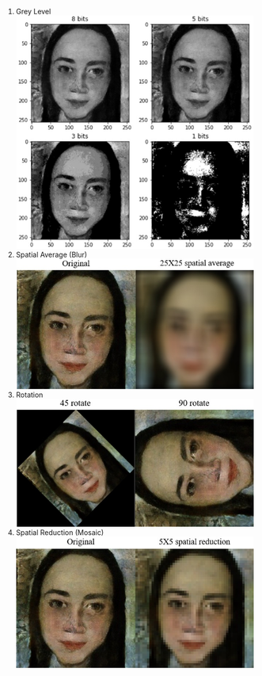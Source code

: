 1. Grey Level
![image](https://github.com/Chang-Chia-Chi/Image-Processing/blob/master/Image%20and%20Video%20Processing%20From%20Mars%20to%20Hollywood%20with%20a%20Stop%20at%20the%20Hospital/week%201/pic/Grey%20Level.jpg)
2. Spatial Average (Blur)
![image](https://github.com/Chang-Chia-Chi/Image-Processing/blob/master/Image%20and%20Video%20Processing%20From%20Mars%20to%20Hollywood%20with%20a%20Stop%20at%20the%20Hospital/week%201/pic/Spatial%20Average.jpg)
3. Rotation
![image](https://github.com/Chang-Chia-Chi/Image-Processing/blob/master/Image%20and%20Video%20Processing%20From%20Mars%20to%20Hollywood%20with%20a%20Stop%20at%20the%20Hospital/week%201/pic/Rotation.jpg)
4. Spatial Reduction (Mosaic)
![image](https://github.com/Chang-Chia-Chi/Image-Processing/blob/master/Image%20and%20Video%20Processing%20From%20Mars%20to%20Hollywood%20with%20a%20Stop%20at%20the%20Hospital/week%201/pic/Spatial%20Reduction.jpg)
